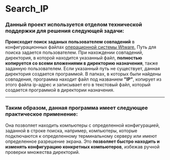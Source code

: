 # Search_IP
### Данный проект используется отделом технической поддержки для решения следующей задачи:
**Происходит поиск заданых пользователем совпадений** в конфигурационных файлах [операционной системы Wtware.](http://wtware.ru/) 
Путь для поиска задается пользователем.
При нахождении совпадений, директория, в которой находится указанный файл, **полностью копируется со всеми вложениями в директорию назначения**,
также заданную пользователем. Если указанный путь не существует, данная директория создается программой.
В папках, в которых были найдены совпадения, программа находит файл под названием **"IP"**,
копирует из этого файла ip-адрес и записывает его в текстовый файл, который создается программой в директории назначения.
***
### Таким образом, данная программа имеет следующее практическое применение:
Она позволяет находить компьютеры с определенной конфигурацией, заданной в строке поиска, 
например, компьютеры, которые подключаются к определенному терминальному серверу или имеют определенное разрешение экрана.
Это **позволяет быстро находить и изменять конфигурацию конкретных компьютеров**, избежав ручной проверки множества директорий.

